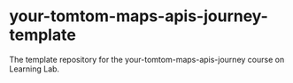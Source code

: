 # your-tomtom-maps-apis-journey-template
The template repository for the your-tomtom-maps-apis-journey course on Learning Lab.
